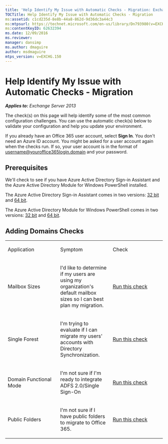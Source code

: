 ```yaml
---
title: 'Help Identify My Issue with Automatic Checks - Migration: Exchange 2013 Help'
TOCTitle: Help Identify My Issue with Automatic Checks - Migration
ms:assetid: c1cd235d-8e8b-44a8-862d-9d36dc3a44c3
ms:mtpsurl: https://technet.microsoft.com/en-us/library/Dn793980(v=EXCHG.150)
ms:contentKeyID: 62632394
ms.date: 12/09/2016
ms.reviewer: 
manager: dansimp
ms.author: dmaguire
author: msdmaguire
mtps_version: v=EXCHG.150
---
```


# Help Identify My Issue with Automatic Checks - Migration

_**Applies to:** Exchange Server 2013_

The check(s) on this page will help identify some of the most common configuration challenges. You can use the automatic check(s) below to validate your configuration and help you update your environment.

If you already have an Office 365 user account, select **Sign In**. You don't need an Azure ID account. You might be asked for a user account again when the checks run. If so, your user account is in the format of username@youroffice365login.domain and your password.

## Prerequisites

We'll check to see if you have Azure Active Directory Sign-in Assistant and the Azure Active Directory Module for Windows PowerShell installed.

The Azure Active Directory Sign-in Assistant comes in two versions: [32 bit](https://go.microsoft.com/fwlink/?linkid=286261) and [64 bit](https://go.microsoft.com/fwlink/?linkid=286262).

The Azure Active Directory Module for Windows PowerShell comes in two versions: [32 bit](https://go.microsoft.com/fwlink/?linkid=286258) and [64 bit](https://go.microsoft.com/fwlink/?linkid=286259).

## Adding Domains Checks

<table>
<colgroup>
<col style="width: 33%" />
<col style="width: 33%" />
<col style="width: 33%" />
</colgroup>
<tbody>
<tr class="odd">
<td><p>Application</p></td>
<td><p>Symptom</p></td>
<td><p>Check</p></td>
</tr>
<tr class="even">
<td><p>Mailbox Sizes</p></td>
<td><p>I'd like to determine if my users are using my organization's default mailbox sizes so I can best plan my migration.</p></td>
<td><p><a href="https://go.microsoft.com/?linkid=9834877">Run this check</a></p></td>
</tr>
<tr class="odd">
<td><p>Single Forest</p></td>
<td><p>I'm trying to evaluate if I can migrate my users' accounts with Directory Synchronization.</p></td>
<td><p><a href="https://go.microsoft.com/?linkid=9834875">Run this check</a></p></td>
</tr>
<tr class="even">
<td><p>Domain Functional Mode</p></td>
<td><p>I'm not sure if I'm ready to integrate ADFS 2.0/Single Sign-On</p></td>
<td><p><a href="https://go.microsoft.com/?linkid=9834876">Run this check</a></p></td>
</tr>
<tr class="odd">
<td><p>Public Folders</p></td>
<td><p>I'm not sure if I have public folders to migrate to Office 365.</p></td>
<td><p><a href="https://go.microsoft.com/?linkid=9834896">Run this check</a></p></td>
</tr>
</tbody>
</table>
